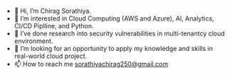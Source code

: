 - 👋 Hi, I’m Chirag Sorathiya.
- 👀 I’m interested in Cloud Computing (AWS and Azure), AI, Analytics, CI/CD Piplline, and Python.
- 🌱 I’ve done research into security vulnerabilities in multi-tenantcy cloud environment.
- 💞️ I’m looking for an opportunity to apply my knowledge and skills in real-world cloud project.
- 📫 How to reach me sorathiyachirag250@gmail.com

<!---
cMs-Chirag/cMs-Chirag is a ✨ special ✨ repository because its `README.md` (this file) appears on your GitHub profile.
You can click the Preview link to take a look at your changes.
--->
